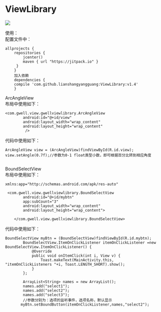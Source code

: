 # ViewLibrary #  

[![](https://jitpack.io/v/lianshangyangguang/ViewLibrary.svg)](https://jitpack.io/#lianshangyangguang/ViewLibrary)  

使用：<br>
配置文件中：  
``` 
allprojects {
    repositories {
        jcenter()
        maven { url "https://jitpack.io" }
     }
    }                                          
    加入依赖
    dependencies {
    compile 'com.github.lianshangyangguang:ViewLibrary:v1.4'
    }
```
ArcAngleView  
布局中使用如下：

```
<com.gwell.view.gwellviewlibrary.ArcAngleView
        android:id="@+id/view"
        android:layout_width="wrap_content"
        android:layout_height="wrap_content"
         />
```
代码中使用如下：

```
ArcAngleView view = (ArcAngleView)findViewById(R.id.view);
view.setAngle(0.7f);//参数为0-1 float类型小数，即可根据百分比转到相应角度
  
  ```
  
BoundSelectView  
布局中使用如下：

```
xmlns:app="http://schemas.android.com/apk/res-auto"

 <com.gwell.view.gwellviewlibrary.BoundSelectView
        android:id="@+id/mybtn"
        app:subCount="3"
        android:layout_width="wrap_content"
        android:layout_height="wrap_content">

    </com.gwell.view.gwellviewlibrary.BoundSelectView>
```
代码中使用如下：

```
BoundSelectView myBtn = (BoundSelectView)findViewById(R.id.mybtn);
        BoundSelectView.ItemOnClickListener itemOnClickListener =new BoundSelectView.ItemOnClickListener() {
            @Override
            public void onItemClick(int i, View v) {
                Toast.makeText(MainActivity.this, "itemOnClickListeners "+i, Toast.LENGTH_SHORT).show();
            }
        };

        ArrayList<String> names = new ArrayList();
        names.add("select1");
        names.add("select2");
        names.add("select3");
        //参数分别为：选项的监听事件，选项名称，默认显示
       myBtn.setBoundButton(itemOnClickListener,names,"select2");
  
  ```
